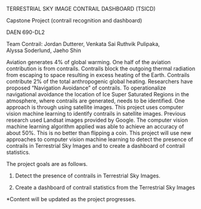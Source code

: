 TERRESTRIAL SKY IMAGE CONTRAIL DASHBOARD (TSICD)

Capstone Project (contrail recognition and dashboard)

DAEN 690-DL2

Team Contrail: Jordan Dutterer, Venkata Sai Ruthvik Pulipaka, Alyssa Soderlund, Jaeho Shin 

<Problem Description>
  
Aviation generates 4% of global warming. One half of the aviation contribution is from contrails. Contrails block the outgoing thermal radiation from escaping to space resulting in excess heating of the Earth. Contrails contribute 2% of the total anthropogenic global heating. Researchers have proposed “Navigation Avoidance” of contrails. To operationalize navigational avoidance the location of Ice Super Saturated Regions in the atmosphere, where contrails are generated, needs to be identified. One approach is through using satellite images. This project uses computer vision machine learning to identify contrails in satellite images. Previous research used Landsat images provided by Google. The computer vision machine learning algorithm applied was able to achieve an accuracy of about 50%. This is no better than flipping a coin. This project will use new approaches to computer vision machine learning to detect the presence of contrails in Terrestrial Sky Images and to create a dashboard of contrail statistics.
  
  
  
<Project Goals>
  
  The project goals are as follows. </br>
  1. Detect the presence of contrails in Terrestrial Sky Images.
  
2. Create a dashboard of contrail statistics from the Terrestrial Sky Images  
  
*Content will be updated as the project progresses.
